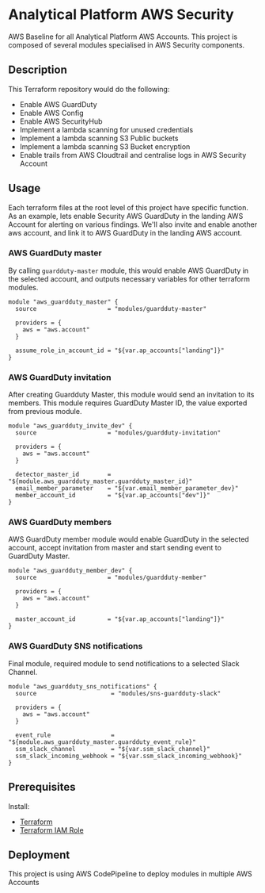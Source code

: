 # Analytical Platform AWS Security

AWS Baseline for all Analytical Platform AWS Accounts. This project is composed of several modules specialised in AWS Security components.

## Description

This Terraform repository would do the following:

* Enable AWS GuardDuty
* Enable AWS Config
* Enable AWS SecurityHub
* Implement a lambda scanning for unused credentials
* Implement a lambda scanning S3 Public buckets
* Implement a lambda scanning S3 Bucket encryption
* Enable trails from AWS Cloudtrail and centralise logs in AWS Security Account

## Usage

Each terraform files at the root level of this project have specific function. As an example, lets enable Security AWS GuardDuty in the landing AWS Account for alerting on various findings. We'll also invite and enable another aws account, and link it to AWS GuardDuty in the landing AWS account.

### AWS GuardDuty master

By calling `guardduty-master` module, this would enable AWS GuardDuty in the selected account, and outputs necessary variables for other terraform modules.

```hcl
module "aws_guardduty_master" {
  source                    = "modules/guardduty-master"

  providers = {
    aws = "aws.account"
  }

  assume_role_in_account_id = "${var.ap_accounts["landing"]}"
}
```

### AWS GuardDuty invitation

After creating Guardduty Master, this module would send an invitation to its members. This module requires GuardDuty Master ID, the value exported from previous module.  

```hcl
module "aws_guardduty_invite_dev" {
  source                    = "modules/guardduty-invitation"

  providers = {
    aws = "aws.account"
  }

  detector_master_id        = "${module.aws_guardduty_master.guardduty_master_id}"
  email_member_parameter    = "${var.email_member_parameter_dev}"
  member_account_id         = "${var.ap_accounts["dev"]}"
}
```

### AWS GuardDuty members

AWS GuardDuty member module would enable GuardDuty in the selected account, accept invitation from master and start sending event to GuardDuty Master.

```hcl
module "aws_guardduty_member_dev" {
  source                    = "modules/guardduty-member"

  providers = {
    aws = "aws.account"
  }

  master_account_id         = "${var.ap_accounts["landing"]}"
}
```

### AWS GuardDuty SNS notifications

Final module, required module to send notifications to a selected Slack Channel.

```hcl
module "aws_guardduty_sns_notifications" {
  source                     = "modules/sns-guardduty-slack"

  providers = {
    aws = "aws.account"
  }

  event_rule                 = "${module.aws_guardduty_master.guardduty_event_rule}"
  ssm_slack_channel          = "${var.ssm_slack_channel}"
  ssm_slack_incoming_webhook = "${var.ssm_slack_incoming_webhook}"
}
```

## Prerequisites

Install:

* [Terraform](https://www.terraform.io/docs/)
* [Terraform IAM Role](https://github.com/ministryofjustice/analytical-platform-aws-security/tree/master/init-roles)

## Deployment

This project is using AWS CodePipeline to deploy modules in multiple AWS Accounts
